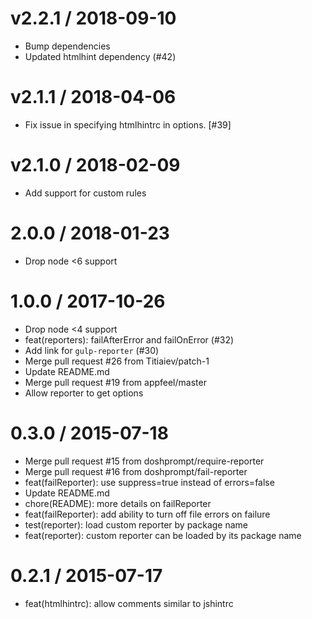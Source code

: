 
v2.2.1 / 2018-09-10
===================

  * Bump dependencies
  * Updated htmlhint dependency (#42)

v2.1.1 / 2018-04-06
==================

  * Fix issue in specifying htmlhintrc in options. [#39]

v2.1.0 / 2018-02-09
===================

  * Add support for custom rules

2.0.0 / 2018-01-23
==================

  * Drop node <6 support

1.0.0 / 2017-10-26
==================

  * Drop node <4 support
  * feat(reporters): failAfterError and failOnError (#32)
  * Add link for `gulp-reporter` (#30)
  * Merge pull request #26 from Titiaiev/patch-1
  * Update README.md
  * Merge pull request #19 from appfeel/master
  * Allow reporter to get options

0.3.0 / 2015-07-18
==================

  * Merge pull request #15 from doshprompt/require-reporter
  * Merge pull request #16 from doshprompt/fail-reporter
  * feat(failReporter): use suppress=true instead of errors=false
  * Update README.md
  * chore(README): more details on failReporter
  * feat(failReporter): add ability to turn off file errors on failure
  * test(reporter): load custom reporter by package name
  * feat(reporter): custom reporter can be loaded by its package name

0.2.1 / 2015-07-17
==================

  * feat(htmlhintrc): allow comments similar to jshintrc
